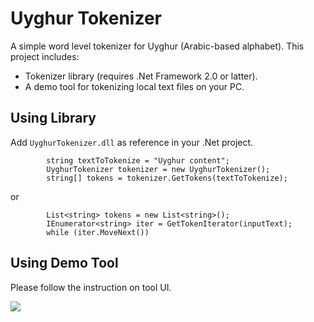 Uyghur Tokenizer
===============

A simple word level tokenizer for Uyghur (Arabic-based alphabet). This project includes:
- Tokenizer library (requires .Net Framework 2.0 or latter).
- A demo tool for tokenizing local text files on your PC. 


Using Library
---------------
Add `UyghurTokenizer.dll` as reference in your .Net project.         

            string textToTokenize = "Uyghur content";
            UyghurTokenizer tokenizer = new UyghurTokenizer();
            string[] tokens = tokenizer.GetTokens(textToTokenize);

or 

            List<string> tokens = new List<string>();
            IEnumerator<string> iter = GetTokenIterator(inputText);
            while (iter.MoveNext())



Using Demo Tool
--------------

Please follow the instruction on tool UI.

![](https://raw2.github.com/mardan/Uyghur-Tokenizer/master/Distribution/Screenshot.png)

